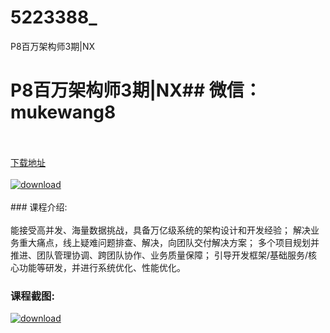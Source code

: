 # 5223388_
P8百万架构师3期|NX
# P8百万架构师3期|NX## 微信：mukewang8
<br/></br>[下载地址](http://www.36tz.cn/article/5223388 "下载地址")
<br/></br>[![download](http://36tz.cn/muke_img/2022_03_1-91-300x197.png "下载地址")](http://www.36tz.cn/article/5223388 "下载地址")
<br/></br>### 课程介绍:<br/></br>能接受高并发、海量数据挑战，具备万亿级系统的架构设计和开发经验；
解决业务重大痛点，线上疑难问题排查、解决，向团队交付解决方案；
多个项目规划并推进、团队管理协调、跨团队协作、业务质量保障；
引导开发框架/基础服务/核心功能等研发，并进行系统优化、性能优化。

### 课程截图:
[![download](http://36tz.cn/muke_img/2022_03_2-59.png "下载地址")](http://www.36tz.cn/article/5223388 "下载地址")

